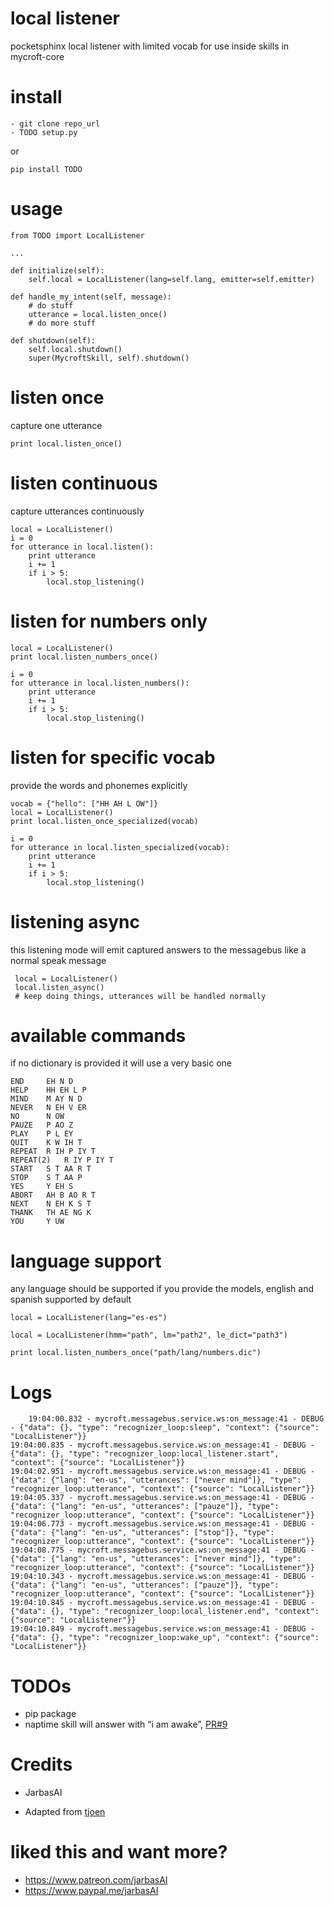# local listener

pocketsphinx local listener with limited vocab for use inside skills in mycroft-core



# install

    - git clone repo_url
    - TODO setup.py
or

    pip install TODO


# usage

    from TODO import LocalListener

    ...

    def initialize(self):
        self.local = LocalListener(lang=self.lang, emitter=self.emitter)

    def handle_my_intent(self, message):
        # do stuff
        utterance = local.listen_once()
        # do more stuff

    def shutdown(self):
        self.local.shutdown()
        super(MycroftSkill, self).shutdown()


# listen once

capture one utterance


    print local.listen_once()

# listen continuous

capture utterances continuously

    local = LocalListener()
    i = 0
    for utterance in local.listen():
        print utterance
        i += 1
        if i > 5:
            local.stop_listening()

# listen for numbers only


    local = LocalListener()
    print local.listen_numbers_once()

    i = 0
    for utterance in local.listen_numbers():
        print utterance
        i += 1
        if i > 5:
            local.stop_listening()

# listen for specific vocab

provide the words and phonemes explicitly


    vocab = {"hello": ["HH AH L OW"]}
    local = LocalListener()
    print local.listen_once_specialized(vocab)

    i = 0
    for utterance in local.listen_specialized(vocab):
        print utterance
        i += 1
        if i > 5:
            local.stop_listening()

# listening async

this listening mode will emit captured answers to the messagebus like a normal
 speak message

     local = LocalListener()
     local.listen_async()
     # keep doing things, utterances will be handled normally


# available commands

if no dictionary is provided it will use a very basic one

    END		EH N D
    HELP	HH EH L P
    MIND	M AY N D
    NEVER	N EH V ER
    NO		N OW
    PAUZE	P AO Z
    PLAY	P L EY
    QUIT	K W IH T
    REPEAT	R IH P IY T
    REPEAT(2)	R IY P IY T
    START	S T AA R T
    STOP	S T AA P
    YES		Y EH S
    ABORT	AH B AO R T
    NEXT	N EH K S T
    THANK	TH AE NG K
    YOU		Y UW


# language support


any language should be supported if you provide the models, english and spanish supported by default


    local = LocalListener(lang="es-es")

    local = LocalListener(hmm="path", lm="path2", le_dict="path3")

    print local.listen_numbers_once("path/lang/numbers.dic")


# Logs

        19:04:00.832 - mycroft.messagebus.service.ws:on_message:41 - DEBUG - {"data": {}, "type": "recognizer_loop:sleep", "context": {"source": "LocalListener"}}
    19:04:00.835 - mycroft.messagebus.service.ws:on_message:41 - DEBUG - {"data": {}, "type": "recognizer_loop:local_listener.start", "context": {"source": "LocalListener"}}
    19:04:02.951 - mycroft.messagebus.service.ws:on_message:41 - DEBUG - {"data": {"lang": "en-us", "utterances": ["never mind"]}, "type": "recognizer_loop:utterance", "context": {"source": "LocalListener"}}
    19:04:05.337 - mycroft.messagebus.service.ws:on_message:41 - DEBUG - {"data": {"lang": "en-us", "utterances": ["pauze"]}, "type": "recognizer_loop:utterance", "context": {"source": "LocalListener"}}
    19:04:06.773 - mycroft.messagebus.service.ws:on_message:41 - DEBUG - {"data": {"lang": "en-us", "utterances": ["stop"]}, "type": "recognizer_loop:utterance", "context": {"source": "LocalListener"}}
    19:04:08.775 - mycroft.messagebus.service.ws:on_message:41 - DEBUG - {"data": {"lang": "en-us", "utterances": ["never mind"]}, "type": "recognizer_loop:utterance", "context": {"source": "LocalListener"}}
    19:04:10.343 - mycroft.messagebus.service.ws:on_message:41 - DEBUG - {"data": {"lang": "en-us", "utterances": ["pauze"]}, "type": "recognizer_loop:utterance", "context": {"source": "LocalListener"}}
    19:04:10.845 - mycroft.messagebus.service.ws:on_message:41 - DEBUG - {"data": {}, "type": "recognizer_loop:local_listener.end", "context": {"source": "LocalListener"}}
    19:04:10.849 - mycroft.messagebus.service.ws:on_message:41 - DEBUG - {"data": {}, "type": "recognizer_loop:wake_up", "context": {"source": "LocalListener"}}

# TODOs

- pip package
- naptime skill will answer with “i am awake”, [PR#9](https://github.com/MycroftAI/skill-naptime/pull/9)


# Credits

- JarbasAI

- Adapted from [tjoen](https://github.com/tjoen/local-stt-test)

# liked this and want more?

- https://www.patreon.com/jarbasAI
- https://www.paypal.me/jarbasAI